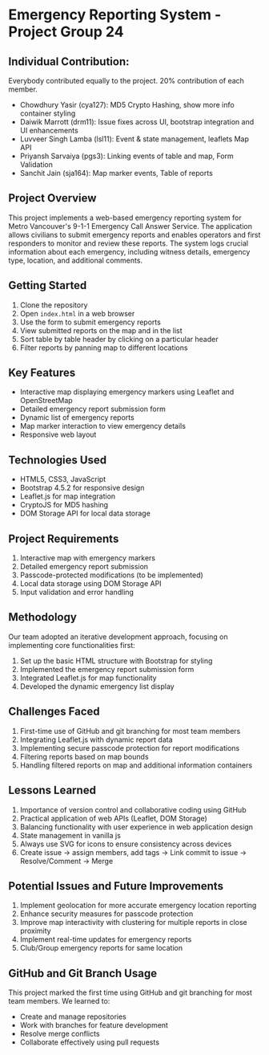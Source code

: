 # Emergency Reporting System - Project Group 24

## Individual Contribution:

Everybody contributed equally to the project. 20% contribution of each member.

- Chowdhury Yasir (cya127): MD5 Crypto Hashing, show more info container styling
- Daiwik Marrott (drm11): Issue fixes across UI, bootstrap integration and UI enhancements
- Luvveer Singh Lamba (lsl11): Event & state management, leaflets Map API
- Priyansh Sarvaiya (pgs3): Linking events of table and map, Form Validation
- Sanchit Jain (sja164): Map marker events, Table of reports

## Project Overview

This project implements a web-based emergency reporting system for Metro Vancouver's 9-1-1 Emergency Call Answer Service. The application allows civilians to submit emergency reports and enables operators and first responders to monitor and review these reports. The system logs crucial information about each emergency, including witness details, emergency type, location, and additional comments.

## Getting Started

1. Clone the repository
2. Open `index.html` in a web browser
3. Use the form to submit emergency reports
4. View submitted reports on the map and in the list
5. Sort table by table header by clicking on a particular header
6. Filter reports by panning map to different locations

## Key Features

- Interactive map displaying emergency markers using Leaflet and OpenStreetMap
- Detailed emergency report submission form
- Dynamic list of emergency reports
- Map marker interaction to view emergency details
- Responsive web layout

## Technologies Used

- HTML5, CSS3, JavaScript
- Bootstrap 4.5.2 for responsive design
- Leaflet.js for map integration
- CryptoJS for MD5 hashing
- DOM Storage API for local data storage

## Project Requirements

1. Interactive map with emergency markers
2. Detailed emergency report submission
3. Passcode-protected modifications (to be implemented)
4. Local data storage using DOM Storage API
5. Input validation and error handling

## Methodology

Our team adopted an iterative development approach, focusing on implementing core functionalities first:

1. Set up the basic HTML structure with Bootstrap for styling
2. Implemented the emergency report submission form
3. Integrated Leaflet.js for map functionality
4. Developed the dynamic emergency list display

## Challenges Faced

1. First-time use of GitHub and git branching for most team members
2. Integrating Leaflet.js with dynamic report data
3. Implementing secure passcode protection for report modifications
4. Filtering reports based on map bounds
5. Handling filtered reports on map and additional information containers

## Lessons Learned

1. Importance of version control and collaborative coding using GitHub
2. Practical application of web APIs (Leaflet, DOM Storage)
3. Balancing functionality with user experience in web application design
4. State management in vanilla js
5. Always use SVG for icons to ensure consistency across devices
6. Create issue &rarr; assign members, add tags &rarr; Link commit to issue &rarr; Resolve/Comment &rarr; Merge

## Potential Issues and Future Improvements

1. Implement geolocation for more accurate emergency location reporting
2. Enhance security measures for passcode protection
3. Improve map interactivity with clustering for multiple reports in close proximity
4. Implement real-time updates for emergency reports
5. Club/Group emergency reports for same location

## GitHub and Git Branch Usage

This project marked the first time using GitHub and git branching for most team members. We learned to:

- Create and manage repositories
- Work with branches for feature development
- Resolve merge conflicts
- Collaborate effectively using pull requests
